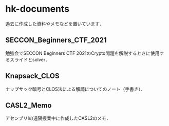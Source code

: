 # hk-documents

過去に作成した資料やメモなどを置いています．

## SECCON_Beginners_CTF_2021

勉強会でSECCON Beginners CTF 2021のCrypto問題を解説するときに使用するスライドとsolver．

## Knapsack_CLOS

ナップサック暗号とCLOS法による解読についてのノート（手書き）．

## CASL2_Memo

アセンブリIの遠隔授業中に作成したCASL2のメモ．
